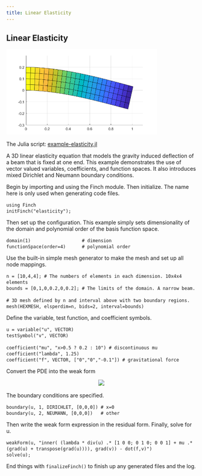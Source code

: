 ```yaml
---
title: Linear Elasticity
---
```


## Linear Elasticity

<img src="images/elasticity.png" alt="elasticity" width="400">

The Julia script: <a href="https://github.com/paralab/Finch/blob/master/src/examples/example-elasticity.jl">example-elasticity.jl</a>

A 3D linear elasticity equation that models the gravity induced deflection of a beam that is fixed at one end. This example demonstrates the use of vector valued variables, coefficients, and function spaces. It also introduces mixed Dirichlet and Neumann boundary conditions.

Begin by importing and using the Finch module. Then initialize. The name here is only used when generating code files.
```
using Finch
initFinch("elasticity");
```
Then set up the configuration. This example simply sets dimensionality of the domain and polynomial order of the basis function space.
```
domain(1)                  	# dimension
functionSpace(order=4) 		# polynomial order
```
Use the built-in simple mesh generator to make the mesh and set up all node mappings.
```
n = [10,4,4]; # The numbers of elements in each dimension. 10x4x4 elements
bounds = [0,1,0,0.2,0,0.2]; # The limits of the domain. A narrow beam.

# 3D mesh defined by n and interval above with two boundary regions.
mesh(HEXMESH, elsperdim=n, bids=2, interval=bounds) 
```
Define the variable, test function, and coefficient symbols.
```
u = variable("u", VECTOR)
testSymbol("v", VECTOR)

coefficient("mu", "x>0.5 ? 0.2 : 10") # discontinuous mu
coefficient("lambda", 1.25)
coefficient("f", VECTOR, ["0","0","-0.1"]) # gravitational force
```
Convert the PDE
into the weak form
<div align="center"><img src="https://render.githubusercontent.com/render/math?math=((\lambda%20\nabla%20\cdot%20uI%2B\mu%20(\nabla%20u%2B\nabla%20u^{T})):\nabla%20v))=(f\cdot%20v)"> </div>

The boundary conditions are specified.
```
boundary(u, 1, DIRICHLET, [0,0,0]) # x=0
boundary(u, 2, NEUMANN, [0,0,0])   # other
```
Then write the weak form expression in the residual form. Finally, solve for u.
```
weakForm(u, "inner( (lambda * div(u) .* [1 0 0; 0 1 0; 0 0 1] + mu .* (grad(u) + transpose(grad(u)))), grad(v)) - dot(f,v)")
solve(u);
```
End things with `finalizeFinch()` to finish up any generated files and the log.